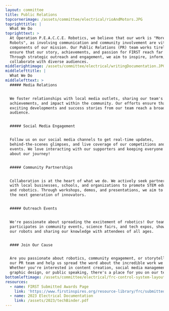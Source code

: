 ```yaml
---
layout: committee
title: Public Relations
topcornerimage: /assets/committee/electrical/rioAndMotors.JPG
toprighttitle: |
  What We Do
toprighttext: >
  At Operation P.E.A.C.C.E. Robotics, we believe that our work is "More Than
  Robots", as involving communication and community involvement are vital
  components of our mission. Our Public Relations (PR) team works tirelessly to
  ensure that our story, achievements, and passion for FIRST reach far and wide.
  Through strategic outreach and engagement, we aim to inspire, inform, and
  collaborate with diverse audiences.
middlerightimage: /assets/committee/electrical/writingDocumentation.JPG
middlelefttitle: |
  What We Do
middlelefttext: >
  ##### Media Relations


  We foster relationships with local media outlets, sharing our team's progress,
  achievements, and impact within the community. Our efforts ensure that the
  exciting developments and success stories from our team reach a broader
  audience.


  ##### Social Media Engagement


  Follow us on our social media channels to get real-time updates,
  behind-the-scenes glimpses, and live coverage of our competitions and outreach
  events. We love interacting with our supporters and keeping everyone informed
  about our journey!


  ##### Community Partnerships


  Collaboration is at the heart of what we do. We actively seek partnerships
  with local businesses, schools, and organizations to promote STEM education
  and robotics. Through workshops, demos, and presentations, we aim to inspire
  the next generation of innovators.


  ##### Outreach Events


  We're passionate about spreading the excitement of robotics! Our team actively
  participates in community events, science fairs, and tech expos, showcasing
  our robots and sharing our knowledge with attendees of all ages.


  #### Join Our Cause


  Are you passionate about robotics, community engagement, or storytelling? Join
  our PR team and help us spread the word about the incredible work we're doing!
  Whether you're interested in content creation, social media management,
  graphic design, or public speaking, there's a place for you on our team.
bottomleftimage: /assets/committee/electrical/frc-control-system-layout-rev.svg
resources:
  - name: FIRST Submitted Awards Page
    link: 'https://www.firstinspires.org/resource-library/frc/submitted-awards'
  - name: 2023 Electrical Documentation
    link: /assets/2023/techBinder.pdf
---
```


